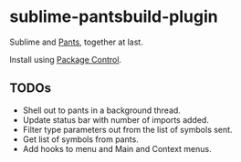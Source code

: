 sublime-pantsbuild-plugin
=========================

Sublime and [Pants](https://github.com/pantsbuild/pants), together at last.

Install using [Package Control](https://sublime.wbond.net/installation).

TODOs
----
- Shell out to pants in a background thread.
- Update status bar with number of imports added.
- Filter type parameters out from the list of symbols sent.
- Get list of symbols from pants.
- Add hooks to menu and Main and Context menus.
